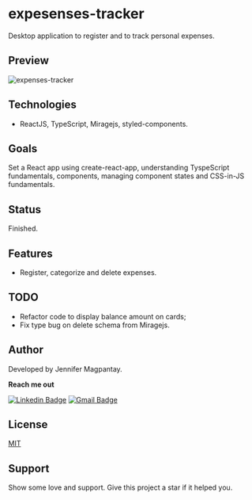# expesenses-tracker

Desktop application to register and to track personal expenses.

 
## Preview

![expenses-tracker](https://user-images.githubusercontent.com/56962997/153628545-9b5d4350-d31c-460d-aebc-3ba1e72228c1.gif)

## Technologies

- ReactJS, TypeScript, Miragejs, styled-components.

## Goals

Set a React app using create-react-app, understanding TyspeScript fundamentals, components, managing component states and CSS-in-JS fundamentals.

## Status

Finished.

## Features

- Register, categorize and delete expenses.

## TODO

- Refactor code to display balance amount on cards;
- Fix type bug on delete schema from Miragejs.

## Author

Developed by Jennifer Magpantay.

**Reach me out** 

[![Linkedin Badge](https://img.shields.io/badge/-Jennifer-blue?style=flat-square&logo=Linkedin&logoColor=white&link=https://www.linkedin.com/in/jennifermagpantay/)](https://www.linkedin.com/in/jennifermagpantay/) [![Gmail Badge](https://img.shields.io/badge/-jennifer.magpantay@gmail.com-c14438?style=flat-square&logo=Gmail&logoColor=white&link=mailto:jennifer.magpantay@gmail.com)](mailto:jennifer.magpantay@gmail.com)

## License

[MIT](https://choosealicense.com/licenses/mit/)

## Support

Show some love and support. Give this project a star if it helped you.

